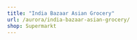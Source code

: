 ```yaml
---
title: "India Bazaar Asian Grocery"
url: /aurora/india-bazaar-asian-grocery/
shop: Supermarkt
---
```

